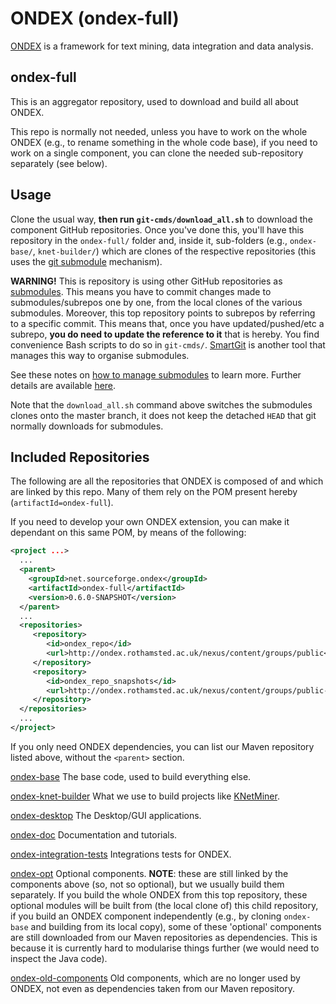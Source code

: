 # ONDEX (ondex-full)

[ONDEX](http://www.ondex.org/) is a framework for text mining, data integration and data analysis. 

## ondex-full
This is an aggregator repository, used to download and build all about ONDEX.

This repo is normally not needed, unless you have to work on the whole ONDEX (e.g., to rename something in the whole code base), if you need to work on a single component, you can clone the needed sub-repository separately (see below).

## Usage

Clone the usual way, **then run `git-cmds/download_all.sh`** to download the component GitHub repositories.
Once you've done this, you'll have this repository in the `ondex-full/` folder and, inside it,
sub-folders (e.g., `ondex-base/`, `knet-builder/`) which are clones of the respective repositories
(this uses the [git submodule](https://github.com/blog/2104-working-with-submodules) mechanism).

**WARNING!**
This is repository is using other GitHub repositories as [submodules](https://github.com/blog/2104-working-with-submodules). This means you have to commit changes made to submodules/subrepos one by one, from the local clones of the various submodules. Moreover, this top repository points to subrepos by referring to a specific commit. This means that, once
you have updated/pushed/etc a subrepo, **you do need to update the reference to it** that is hereby. You find convenience
Bash scripts to do so in `git-cmds/`. [SmartGit](http://www.syntevo.com/smartgit) is another tool that manages this way to organise submodules.

See these notes on [how to manage submodules](https://git-scm.com/book/en/v2/Git-Tools-Submodules) to learn more. Further details are available [here](https://git-scm.com/book/en/v2/Git-Tools-Submodules).

Note that the `download_all.sh` command above switches the submodules clones onto the master branch, it does not keep the detached `HEAD` that git normally downloads for submodules. 


## Included Repositories

The following are all the repositories that ONDEX is composed of and which are linked by this repo. Many of them rely on the POM present hereby
(`artifactId=ondex-full`).

If you need to develop your own ONDEX extension, you can make it dependant on this same POM, by means of the following:

```xml
<project ...>
  ...
  <parent>
    <groupId>net.sourceforge.ondex</groupId>
    <artifactId>ondex-full</artifactId>
    <version>0.6.0-SNAPSHOT</version>
  </parent>
  ...
  <repositories>
     <repository>
        <id>ondex_repo</id>
        <url>http://ondex.rothamsted.ac.uk/nexus/content/groups/public</url>
     </repository>
     <repository>
        <id>ondex_repo_snapshots</id>
        <url>http://ondex.rothamsted.ac.uk/nexus/content/groups/public-snapshots</url>
     </repository>
  </repositories>
  ...
</project>
```

If you only need ONDEX dependencies, you can list our Maven repository listed above, without the `<parent>` section.

[ondex-base](https://github.com/Rothamsted/ondex-base.git)
The base code, used to build everything else.

[ondex-knet-builder](https://github.com/Rothamsted/ondex-knet-builder.git)
What we use to build projects like [KNetMiner](http://knetminer.rothamsted.ac.uk).

[ondex-desktop](https://github.com/Rothamsted/ondex-desktop.git)
The Desktop/GUI applications.

[ondex-doc](https://github.com/Rothamsted/ondex-doc.git)
Documentation and tutorials.

[ondex-integration-tests](https://github.com/Rothamsted/ondex-integration-tests.git)
Integrations tests for ONDEX.

[ondex-opt](https://github.com/Rothamsted/ondex-opt.git)
Optional components. **NOTE**: these are still linked by the components above (so, not so optional), but we usually build them separately. If you build the whole ONDEX from this top repository, these optional modules will be built from (the local clone of) this child repository, if you build an ONDEX component independently (e.g., by cloning `ondex-base` and building from its local copy), some of these 'optional' components are still downloaded from our Maven repositories as dependencies. This is because it is currently hard to modularise things further (we would need to inspect the Java code).

[ondex-old-components](https://github.com/Rothamsted/ondex-old-components)
Old components, which are no longer used by ONDEX, not even as dependencies taken from our Maven repository.

